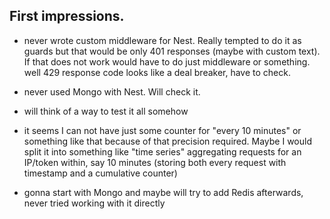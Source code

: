 ## First impressions.

- never wrote custom middleware for Nest. Really tempted to do it as guards but that would be only 401 responses (maybe with custom text). If that does not work would have to do just middleware or something. well 429 response code looks like a deal breaker, have to check.

- never used Mongo with Nest. Will check it.

- will think of a way to test it all somehow

- it seems I can not have just some counter for "every 10 minutes" or something like that because of that precision required. Maybe I would split it into something like "time series" aggregating requests for an IP/token within, say 10 minutes (storing both every request with timestamp and a cumulative counter)

- gonna start with Mongo and maybe will try to add Redis afterwards, never tried working with it directly

